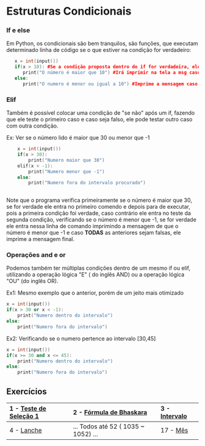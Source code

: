 # Estruturas Condicionais

### If e else

Em Python, os condicionais são bem tranquilos, são funções, que executam determinado linha de código se o que estiver na condição for verdadeiro:

```cpp
   x = int(input())
   if(x > 10): #Se a condição proposta dentro do if for verdadeira, ele executa o que estiver dentro do if
      print("O número é maior que 10") #Irá imprimir na tela a msg caso o x for maior que 10
   else:
      print("O numero é menor ou igual a 10") #Imprime a mensagem caso a condição anterior seja falsa      
```

### Elif

Também é possível colocar uma condição de "se não" após um if, fazendo que ele teste o primeiro caso e caso seja falso, ele pode testar outro caso com outra condição.

Ex: Ver se o número lido é maior que 30 ou menor que -1

```cpp
    x = int(input())
    if(x > 30):
        print("Numero maior que 30")
    elif(x < -1):
        print("Numero menor que -1")
    else:
        print("Numero fora do intervalo procurado")
   
```

Note que o programa verifica primeiramente se o número é maior que 30, se for verdade ele entra no primeiro comendo e depois para de executar, pois a primeira condição foi verdade, caso contrário ele entra no teste da segunda condição, verificando se o número é menor que -1, se for verdade ele entra nessa linha de comando imprimindo a mensagem de que o número é menor que -1 e caso **TODAS** as anteriores sejam falsas, ele imprime a mensagem final.

### Operações and e or 

Podemos também ter múltiplas condições dentro de um mesmo if ou elif, utilizando a operação lógica "E" \( do inglês AND\) ou a operação lógica "OU" \(do inglês OR\).

Ex1: Mesmo exemplo que o anterior, porém de um jeito mais otimizado

```cpp
x = int(input())
if(x > 30 or x < -1):
    print("Numero dentro do intervalo")
else:
    print("Numero fora do intervalo")
```

Ex2: Verificando se o numero pertence ao intervalo \[30,45\]

```cpp
x = int(input())
if(x >= 30 and x <= 45):
    print("Numero dentro do intervalo")
else:
    print("Numero fora do intervalo")
```

## Exercícios

| 1 - [Teste de Seleção 1](https://www.urionlinejudge.com.br/judge/pt/problems/view/1035) | 2 - [Fórmula de Bhaskara](https://www.urionlinejudge.com.br/judge/pt/problems/view/1036) | 3 - [Intervalo](https://www.urionlinejudge.com.br/judge/pt/problems/view/1037) |
| :--- | :--- | :--- |
| 4 -	[Lanche](https://www.urionlinejudge.com.br/judge/pt/problems/view/1038) | ... Todos até 52 \( 1035 ~ 1052\) ... | 17 - [Mês](https://www.urionlinejudge.com.br/judge/pt/problems/view/1052) |



